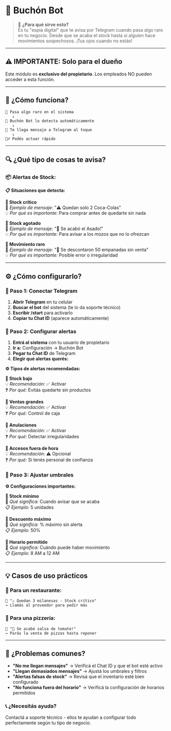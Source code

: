 # 🤖 Buchón Bot
<div id="buchon-bot"></div>

> 🎯 **¿Para qué sirve esto?**  
> Es tu "espía digital" que te avisa por Telegram cuando pasa algo raro en tu negocio. Desde que se acaba el stock hasta si alguien hace movimientos sospechosos. ¡Tus ojos cuando no estás!

---

## ⚠️ **IMPORTANTE: Solo para el dueño**
Este módulo es **exclusivo del propietario**. Los empleados NO pueden acceder a esta función.

---

## 📱 **¿Cómo funciona?**

```
🚨 Pasa algo raro en el sistema
   ↓
🤖 Buchón Bot lo detecta automáticamente
   ↓
📲 Te llega mensaje a Telegram al toque
   ↓
🏃‍♂️ Podés actuar rápido
```

---

## 🔍 **¿Qué tipo de cosas te avisa?**

### **📦 Alertas de Stock:**

**📋 Situaciones que detecta:**

**🔹 Stock crítico**  
📨 *Ejemplo de mensaje:* "⚠️ Quedan solo 2 Coca-Colas"  
💡 *Por qué es importante:* Para comprar antes de quedarte sin nada

**🔹 Stock agotado**  
📨 *Ejemplo de mensaje:* "🚨 Se acabó el Asado!"  
💡 *Por qué es importante:* Para avisar a los mozos que no lo ofrezcan

**🔹 Movimiento raro**  
📨 *Ejemplo de mensaje:* "👀 Se descontaron 50 empanadas sin venta"  
💡 *Por qué es importante:* Posible error o irregularidad

---

## ⚙️ **¿Cómo configurarlo?**

### **📲 Paso 1: Conectar Telegram**
1. **Abrir Telegram** en tu celular
2. **Buscar el bot** del sistema (te lo da soporte técnico)
3. **Escribir /start** para activarlo
4. **Copiar tu Chat ID** (aparece automáticamente)

### **🔧 Paso 2: Configurar alertas**
1. **Entrá al sistema** con tu usuario de propietario
2. **Ir a:** Configuración → Buchón Bot
3. **Pegar tu Chat ID** de Telegram
4. **Elegir qué alertas querés:**

**⚙️ Tipos de alertas recomendadas:**

**🔹 Stock bajo**  
💡 *Recomendación:* ✅ Activar  
❓ *Por qué:* Evitás quedarte sin productos

**🔹 Ventas grandes**  
💡 *Recomendación:* ✅ Activar  
❓ *Por qué:* Control de caja

**🔹 Anulaciones**  
💡 *Recomendación:* ✅ Activar  
❓ *Por qué:* Detectar irregularidades

**🔹 Accesos fuera de hora**  
💡 *Recomendación:* ⚠️ Opcional  
❓ *Por qué:* Si tenés personal de confianza

### **🎯 Paso 3: Ajustar umbrales**

**⚙️ Configuraciones importantes:**

**🔹 Stock mínimo**  
📝 *Qué significa:* Cuando avisar que se acaba  
📋 *Ejemplo:* 5 unidades

**🔹 Descuento máximo**  
📝 *Qué significa:* % máximo sin alerta  
📋 *Ejemplo:* 50%

**🔹 Horario permitido**  
📝 *Qué significa:* Cuándo puede haber movimiento  
📋 *Ejemplo:* 8 AM a 12 AM

---

## 💡 **Casos de uso prácticos**

### **🏪 Para un restaurante:**
```
📲 "⚠️ Quedan 3 milanesas - Stock crítico"
→ Llamás al proveedor para pedir más

```

### **🍕 Para una pizzería:**
```
📲 "🍅 Se acabó salsa de tomate!"
→ Parás la venta de pizzas hasta reponer
```

---

## 🚨 **¿Problemas comunes?**
- **"No me llegan mensajes"** → Verificá el Chat ID y que el bot esté activo
- **"Llegan demasiados mensajes"** → Ajustá los umbrales y filtros
- **"Alertas falsas de stock"** → Revisá que el inventario esté bien configurado
- **"No funciona fuera del horario"** → Verificá la configuración de horarios permitidos

### **📞 ¿Necesitás ayuda?**
Contactá a soporte técnico - ellos te ayudan a configurar todo perfectamente según tu tipo de negocio.

